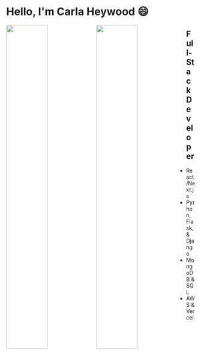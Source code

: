 # Hello, I'm Carla Heywood 😄

<img align="left" width="47%" src="https://github-readme-stats.vercel.app/api?username=CarlaHeywood&show_icons=true&theme=graywhite&hide=contribs&rank_icon=github&hide_rank=true" />
<img align="left" width="47%" src="https://github-readme-stats.vercel.app/api/top-langs/?username=CarlaHeywood&layout=compact" />


## Full-Stack Developer 
  * React/Next.js
  * Python, Flask, & Django
  * MongoDB & SQL
  * AWS & Vercel
